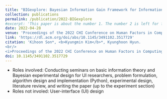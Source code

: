 ```yaml
---
title: "BIGexplore: Bayesian Information Gain Framework for Information Exploration"
collection: publications
permalink: /publication/2022-BIGexplore
#excerpt: 'This paper is about the number 1. The number 2 is left for future work.'
date: 2022-04-28
venue: 'Proceedings of the 2022 CHI Conference on Human Factors in Computing Systems'
link: 'https://dl.acm.org/doi/abs/10.1145/3491102.3517729'
citation: 'Kihoon Son*, <b>Kyungmin Kim</b>*, Kyunghoon Hyun.
<br/>
<i>Proceedings of the 2022 CHI Conference on Human Factors in Computing Systems.</i> 11(2) pp. 1-16, 2022'
doi: 10.1145/3491102.3517729
---
```


* Roles involved: Conducting seminars on basic information theory and Bayesian experimental design for UI researchers, problem formulation, algorithm design and implementation (Python), experimental design, literature review, and writing the paper (up to the experiment section)
* Roles not involed: User-interface (UI) design
